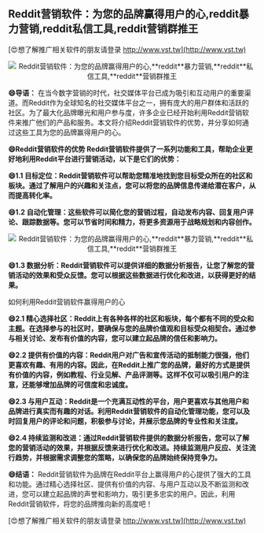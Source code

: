 ## **Reddit营销软件：为您的品牌赢得用户的心,**reddit**暴力营销,**reddit**私信工具,**reddit**营销群推王**

[😍想了解推广相关软件的朋友请登录 http://www.vst.tw](http://www.vst.tw)

 <center><img src="https://vst.tw/MP4/tuiguang/png/8.png" alt="Reddit营销软件：为您的品牌赢得用户的心,**reddit**暴力营销,**reddit**私信工具,**reddit**营销群推王"></center>

**😄导语：**
在当今数字营销的时代，社交媒体平台已成为吸引和互动用户的重要渠道。而Reddit作为全球知名的社交媒体平台之一，拥有庞大的用户群体和活跃的社区。为了最大化品牌曝光和用户参与度，许多企业已经开始利用Reddit营销软件来推广他们的产品和服务。本文将介绍Reddit营销软件的优势，并分享如何通过这些工具为您的品牌赢得用户的心。

**😄Reddit营销软件的优势 Reddit营销软件提供了一系列功能和工具，帮助企业更好地利用Reddit平台进行营销活动，以下是它们的优势：**

**😄1.1 目标定位：Reddit营销软件可以帮助您精准地找到您目标受众所在的社区和板块。通过了解用户的兴趣和关注点，您可以将您的品牌信息传递给潜在客户，从而提高转化率。**

**😄1.2 自动化管理：这些软件可以简化您的营销过程，自动发布内容、回复用户评论、跟踪数据等。您可以节省时间和精力，将更多资源用于战略规划和内容创作。**

 <center><img src="https://vst.tw/MP4/tuiguang/png/0.png" alt="Reddit营销软件：为您的品牌赢得用户的心,**reddit**暴力营销,**reddit**私信工具,**reddit**营销群推王"></center>

**😄1.3 数据分析：Reddit营销软件可以提供详细的数据分析报告，让您了解您的营销活动的效果和受众反馈。您可以根据这些数据进行优化和改进，以获得更好的结果。**

如何利用Reddit营销软件赢得用户的心

**😄2.1 精心选择社区：Reddit上有各种各样的社区和板块，每个都有不同的受众和主题。在选择参与的社区时，要确保与您的品牌价值观和目标受众相契合。通过参与相关讨论、发布有价值的内容，您可以建立起品牌的信任和影响力。**

**😄2.2 提供有价值的内容：Reddit用户对广告和宣传活动的抵制能力很强，他们更喜欢有趣、有用的内容。因此，在Reddit上推广您的品牌，最好的方式是提供有价值的内容，例如教程、行业见解、产品评测等。这样不仅可以吸引用户的注意，还能够增加品牌的可信度和忠诚度。**

**😄2.3 与用户互动：Reddit是一个充满互动性的平台，用户更喜欢与其他用户和品牌进行真实而有趣的对话。利用Reddit营销软件的自动化管理功能，您可以及时回复用户的评论和问题，积极参与讨论，并展示您品牌的专业性和关注度。**

**😄2.4 持续监测和改进：通过Reddit营销软件提供的数据分析报告，您可以了解您的营销活动的效果，并根据反馈来进行优化和改进。持续监测用户反应、关注流行趋势，并根据需求调整您的策略，以确保您的品牌始终保持竞争力。**

**😄结语：**
Reddit营销软件为品牌在Reddit平台上赢得用户的心提供了强大的工具和功能。通过精心选择社区、提供有价值的内容、与用户互动以及不断监测和改进，您可以建立起品牌的声誉和影响力，吸引更多忠实的用户。因此，利用Reddit营销软件，将您的品牌推向新的高度吧！

[😍想了解推广相关软件的朋友请登录 http://www.vst.tw](http://www.vst.tw)



